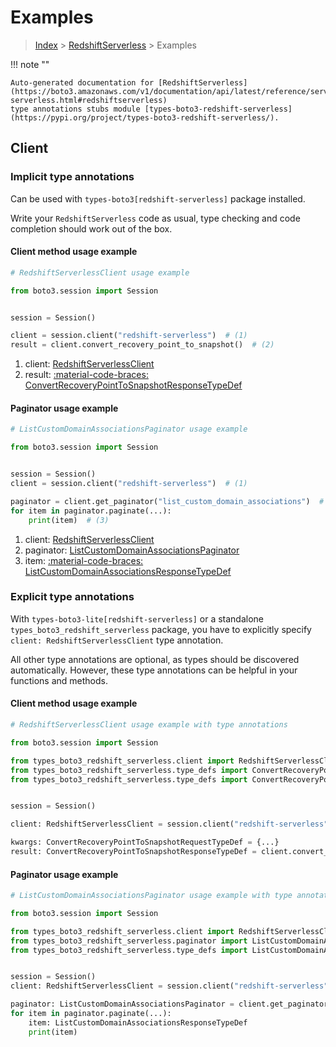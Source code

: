 # Examples

> [Index](../README.md) > [RedshiftServerless](./README.md) > Examples

!!! note ""

    Auto-generated documentation for [RedshiftServerless](https://boto3.amazonaws.com/v1/documentation/api/latest/reference/services/redshift-serverless.html#redshiftserverless)
    type annotations stubs module [types-boto3-redshift-serverless](https://pypi.org/project/types-boto3-redshift-serverless/).

## Client

### Implicit type annotations

Can be used with `types-boto3[redshift-serverless]` package installed.

Write your `RedshiftServerless` code as usual,
type checking and code completion should work out of the box.


#### Client method usage example

```python
# RedshiftServerlessClient usage example

from boto3.session import Session


session = Session()

client = session.client("redshift-serverless")  # (1)
result = client.convert_recovery_point_to_snapshot()  # (2)
```

1. client: [RedshiftServerlessClient](./client.md)
2. result: [:material-code-braces: ConvertRecoveryPointToSnapshotResponseTypeDef](./type_defs.md#convertrecoverypointtosnapshotresponsetypedef)



#### Paginator usage example

```python
# ListCustomDomainAssociationsPaginator usage example

from boto3.session import Session


session = Session()
client = session.client("redshift-serverless")  # (1)

paginator = client.get_paginator("list_custom_domain_associations")  # (2)
for item in paginator.paginate(...):
    print(item)  # (3)
```

1. client: [RedshiftServerlessClient](./client.md)
2. paginator: [ListCustomDomainAssociationsPaginator](./paginators.md#listcustomdomainassociationspaginator)
3. item: [:material-code-braces: ListCustomDomainAssociationsResponseTypeDef](./type_defs.md#listcustomdomainassociationsresponsetypedef)




### Explicit type annotations

With `types-boto3-lite[redshift-serverless]`
or a standalone `types_boto3_redshift_serverless` package, you have to explicitly specify `client: RedshiftServerlessClient` type annotation.

All other type annotations are optional, as types should be discovered automatically.
However, these type annotations can be helpful in your functions and methods.


#### Client method usage example

```python
# RedshiftServerlessClient usage example with type annotations

from boto3.session import Session

from types_boto3_redshift_serverless.client import RedshiftServerlessClient
from types_boto3_redshift_serverless.type_defs import ConvertRecoveryPointToSnapshotResponseTypeDef
from types_boto3_redshift_serverless.type_defs import ConvertRecoveryPointToSnapshotRequestTypeDef


session = Session()

client: RedshiftServerlessClient = session.client("redshift-serverless")

kwargs: ConvertRecoveryPointToSnapshotRequestTypeDef = {...}
result: ConvertRecoveryPointToSnapshotResponseTypeDef = client.convert_recovery_point_to_snapshot(**kwargs)
```



#### Paginator usage example

```python
# ListCustomDomainAssociationsPaginator usage example with type annotations

from boto3.session import Session

from types_boto3_redshift_serverless.client import RedshiftServerlessClient
from types_boto3_redshift_serverless.paginator import ListCustomDomainAssociationsPaginator
from types_boto3_redshift_serverless.type_defs import ListCustomDomainAssociationsResponseTypeDef


session = Session()
client: RedshiftServerlessClient = session.client("redshift-serverless")

paginator: ListCustomDomainAssociationsPaginator = client.get_paginator("list_custom_domain_associations")
for item in paginator.paginate(...):
    item: ListCustomDomainAssociationsResponseTypeDef
    print(item)
```





